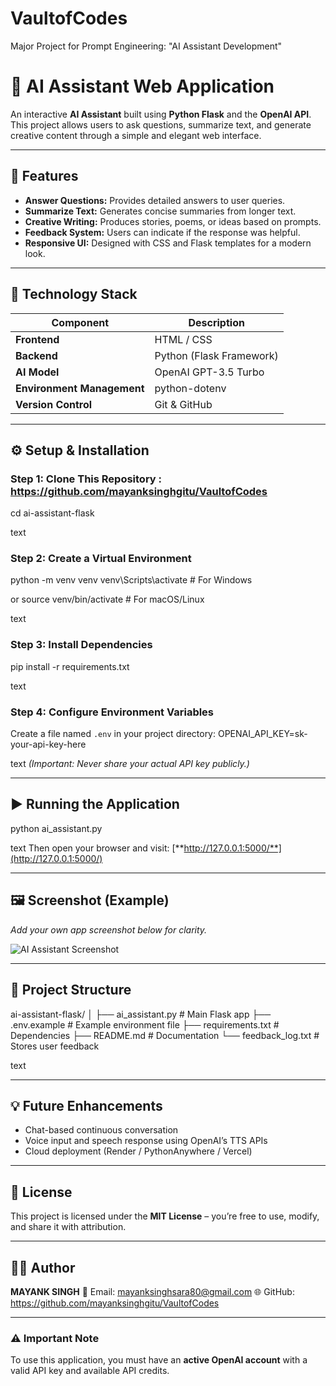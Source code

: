 # VaultofCodes
Major Project for Prompt Engineering: "AI Assistant Development"
# 🧠 AI Assistant Web Application

An interactive **AI Assistant** built using **Python Flask** and the **OpenAI API**.
This project allows users to ask questions, summarize text, and generate creative content through a simple and elegant web interface.

---

## 🚀 Features

- **Answer Questions:** Provides detailed answers to user queries.
- **Summarize Text:** Generates concise summaries from longer text.
- **Creative Writing:** Produces stories, poems, or ideas based on prompts.
- **Feedback System:** Users can indicate if the response was helpful.
- **Responsive UI:** Designed with CSS and Flask templates for a modern look.

---

## 🧩 Technology Stack

| Component      | Description                 |
|---------------|----------------------------|
| **Frontend**  | HTML / CSS                  |
| **Backend**   | Python (Flask Framework)    |
| **AI Model**  | OpenAI GPT-3.5 Turbo        |
| **Environment Management** | python-dotenv   |
| **Version Control** | Git & GitHub           |

---

## ⚙️ Setup & Installation

### Step 1: Clone This Repository :  https://github.com/mayanksinghgitu/VaultofCodes
cd ai-assistant-flask

text

### Step 2: Create a Virtual Environment
python -m venv venv
venv\Scripts\activate # For Windows

or
source venv/bin/activate # For macOS/Linux

text

### Step 3: Install Dependencies
pip install -r requirements.txt

text

### Step 4: Configure Environment Variables
Create a file named `.env` in your project directory:
OPENAI_API_KEY=sk-your-api-key-here

text
*(Important: Never share your actual API key publicly.)*

---

## ▶️ Running the Application
python ai_assistant.py

text
Then open your browser and visit:
[**http://127.0.0.1:5000/**](http://127.0.0.1:5000/)

---

## 🖼️ Screenshot (Example)
_Add your own app screenshot below for clarity._

![AI Assistant Screenshot](screenshot.png)

---

## 📁 Project Structure

ai-assistant-flask/
│
├── ai_assistant.py # Main Flask app
├── .env.example # Example environment file
├── requirements.txt # Dependencies
├── README.md # Documentation
└── feedback_log.txt # Stores user feedback

text

---

## 💡 Future Enhancements
- Chat-based continuous conversation
- Voice input and speech response using OpenAI’s TTS APIs
- Cloud deployment (Render / PythonAnywhere / Vercel)

---

## 🧾 License

This project is licensed under the **MIT License** – you’re free to use, modify, and share it with attribution.

---

## 🧑‍💻 Author

**MAYANK SINGH**
📧 Email: mayanksinghsara80@gmail.com
🌐 GitHub:  https://github.com/mayanksinghgitu/VaultofCodes

---

### ⚠️ Important Note
To use this application, you must have an **active OpenAI account** with a valid API key and available API credits.
